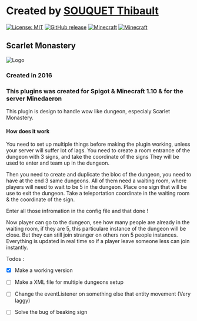 # Created by [SOUQUET Thibault](https://github.com/Falcort)
[![License: MIT](https://img.shields.io/badge/License-MIT-yellow.svg)](https://opensource.org/licenses/MIT)
[![GitHub release](https://img.shields.io/github/release/Falcort/Minecraft-WelcomeTitle.svg?maxAge=2592000)](https://github.com/Falcort/Minecraft-WelcomeTitle/releases)
[![Minecraft](https://img.shields.io/badge/Minecraft-1.10-brightgreen.svg)]()
[![Minecraft](https://img.shields.io/badge/Minecraft-1.12-red.svg)]()

## Scarlet Monastery
![Logo](https://img00.deviantart.net/773b/i/2016/218/b/2/_crest__scarlet_crusade_by_celestalon-dabwi8t.png)
### Created in 2016

### This plugins was created for Spigot & Minecraft 1.10 & for the server Minedaeron

This plugin is design to handle wow like dungeon, especialy Scarlet Monastery.

#### How does it work

You need to set up multiple things before making the plugin working, unless your server will suffer lot of lags.
You need to create a room entrance of the dungeon with 3 signs, and take the coordinate of the signs
They will be used to enter and team up in the dungeon.

Then you need to create and duplicate the bloc of the dungeon, you need to have at the end 3 same dungeons.
All of them need a waiting room, where players will need to wait to be 5 in the dungeon.
Place one sign that will be use to exit the dungeon.
Take a teleportation coordinate in the waiting room & the coordinate of the sign.

Enter all those infromation in the config file and that done !

Now player can go to the dungeon, see how many people are already in the waiting room, if they are 5, this particulare instance of the dungeon will be close.
But they can still join stranger on others non 5 people instances.
Everything is updated in real time so if a player leave someone less can join instantly.

Todos :
- [X] Make a working version
- [ ] Make a XML file for multiple dungeons setup
- [ ] Change the eventListener on something else that entity movement (Very laggy)
- [ ] Solve the bug of beaking sign

